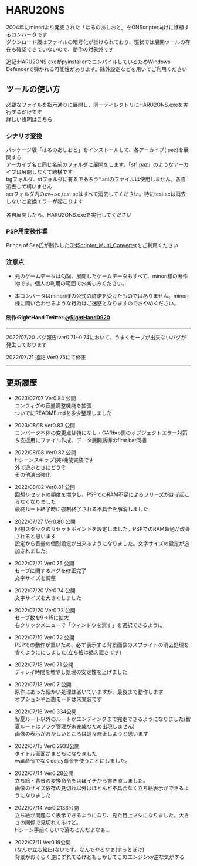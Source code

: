 # HARU2ONS
2004年にminoriより発売された「はるのあしおと」をONScripter向けに移植するコンバータです<br>
ダウンロード版はファイルの暗号化が掛けられており、現状では展開ツールの存在も確認できていないので、動作の対象外です<br>

追記:HARU2ONS.exeがpyinstallerでコンパイルしているためWindows Defenderで弾かれる可能性があります。除外設定などを用いてご利用ください

## ツールの使い方
 必要なファイルを指示通りに展開し、同一ディレクトリにHARU2ONS.exeを実行するだけです<br>
 詳しい説明は[こちら](https://ameblo.jp/righthand0920/entry-12754247374.html)

### シナリオ変換
パッケージ版「はるのあしおと」をインストールして、各アーカイブ(.paz)を展開する<br>
アーカイブ名と同じ名前のフォルダに展開をします。「st1.paz」のようなアーカイブは展開しなくて結構です<br>
bgフォルダ、stフォルダに有るであろう*.aniのファイルは使用しません。各自消去して構いません<br>
scrフォルダ内のev~.sc,test.scはすべて消去してください。特にtest.scは消去しないと変換エラーが起こります<br>
<br>
各自展開したら、HARU2ONS.exeを実行してください

### PSP用変換作業
Prince of Sea氏が制作した[ONScripter_Multi_Converter](https://github.com/Prince-of-sea/ONScripter_Multi_Converter)をご利用ください
 

### 注意点
 - 元のゲームデータは勿論、展開したゲームデータもすべて、minori様の著作物です。個人の利用の範囲でお楽しみください。

 - 本コンバータはminori様の公式の許諾を受けたものではありません。minori様に問い合わせるような行為はご迷惑となりますのでおやめください。

#### 制作:RightHand Twitter:[@RightHand0920](https://twitter.com/RightHand0920)

---------------------------------------------------------------------------------------------------------------
2022/07/20 バグ報告:ver0.71~0.74において、うまくセーブが出来ないバグが発生しております

2022/07/21 追記 Ver0.75にて修正

---------------------------------------------------------------------------------------------------------------
## 更新履歴
 - 2023/02/07 Ver0.84 公開<br>
 コンフィグの音量調整機能を拡張<br>
 ついでにREADME.mdを多少整理しました<br>

 - 2023/08/18 Ver0.83 公開<br>
 コンバータ本体の変更点は特になし・GARbro側のオブジェクトエラー対策＆支援用にファイル作成、データ展開誘導のfirst.bat同梱

 - 2022/08/08 Ver0.82 公開<br>
 Hシーンスキップ(笑)機能実装です<br>
 外で遊ぶときにどうぞ<br>
 その他演出強化<br>

 - 2022/08/02 Ver0.81 公開<br>
 回想リセットの頻度を増やし、PSPでのRAM不足によるフリーズがほぼ起こらなくなりました<br>
 最終ルート終了時に強制終了される不具合を解消しました<br>

 - 2022/07/27 Ver0.80 公開<br>
 回想スタックのリセットポイントを設定しました。PSPでのRAM超過が改善されると思います<br>
 設定から音量の個別設定が出来るようになりました。文字サイズの設定が追加されました。<br>

 - 2022/07/21 Ver0.75 公開<br>
 セーブに関するバグを修正完了<br>
 文字サイズを調整<br>

 - 2022/07/20 Ver0.74 公開<br>
 文字サイズを大きくしました<br>

 - 2022/07/20 Ver0.73 公開<br>
 セーブ数を9→15に拡大<br>
 右クリックメニューで「ウィンドウを消す」を選択できるように<br>

 - 2022/07/19 Ver0.72 公開<br>
 PSPでの動作が重いため、必ず表示する背景画像のスプライトの消去処理を省くようににしました(立ち絵は据え置きです)<br>

 - 2022/07/18 Ver0.71 公開<br>
 ディレイ時間を増やし処理の安定性を上げました<br>

 - 2022/07/18 Ver0.7 公開<br>
 原作にあった細かい処理は省いていますが、最後まで動作します<br>
 オプションや回想モードは未実装です<br>

 - 2022/07/16 Ver0.334公開<br>
 智夏ルート以外のルートがエンディングまで完走できるようになりました(智夏ルートはフラグ管理が未完成なため出現しません)<br>
 画像の表示がおかしいところは追々修正しようと思います<br>

 - 2022/07/15 Ver0.2933公開<br>
 タイトル画面がまともになりました<br>
 wait命令でなくdelay命令を使うことにしました。<br>

 - 2022/07/14 Ver0.28公開<br>
 立ち絵・背景の変換命令をほぼイチから書き直しました。<br>
 画像のサイズ依存の見切れ以外はほとんど不具合なく立ち絵表示ができるようになりました<br>

 - 2022/07/14 Ver0.2133公開<br>
 立ち絵が問題なく表示できるようになり、見た目上マシになりました。大きさの関係で見切れてるけど。<br>
 Hシーン手前くらいで落ちるんだよなぁ…<br>

 - 2022/07/11 Ver0.19公開<br>
 (なんか立ち絵出)ないです。なんでやろなぁ(すっとぼけ)<br>
 背景がおそらく逆にずれてるけどもしかしてこのエンジンxy逆な気がする<br>
